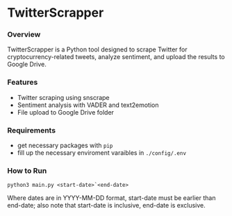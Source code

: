 # TwitterScrapper

### Overview
TwitterScrapper is a Python tool designed to scrape Twitter for cryptocurrency-related tweets, analyze sentiment, and upload the results to Google Drive.

### Features
- Twitter scraping using snscrape
- Sentiment analysis with VADER and text2emotion
- File upload to Google Drive folder

### Requirements 
- get necessary packages with `pip`
- fill up the necessary enviroment varaibles in `./config/.env`

### How to Run
```
python3 main.py <start-date>`<end-date>
```
Where dates are in YYYY-MM-DD format, start-date must be earlier than end-date; also note that start-date is inclusive, end-date is exclusive.
